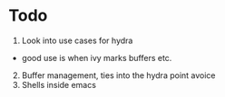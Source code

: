 # Todo
1. Look into use cases for hydra
 - good use is when ivy marks buffers etc.
2. Buffer management, ties into the hydra point avoice
3. Shells inside emacs






